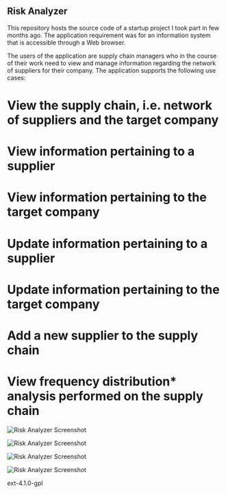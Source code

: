 ## Risk Analyzer

This repository hosts the source code of a startup project I took part in few months ago.
The application requirement was for an information system that is accessible through a Web browser. 

The users of the application are supply chain managers who in the course of their work need to view and manage information regarding
the network of suppliers for their company. The application supports the following use cases:

# View the supply chain, i.e. network of suppliers and the target company
# View information pertaining to a supplier
# View information pertaining to the target company
# Update information pertaining to a supplier
# Update information pertaining to the target company
# Add a new supplier to the supply chain
# View frequency distribution* analysis performed on the supply chain

![Risk Analyzer Screenshot](https://github.com/danielpacak/risk-analyzer/raw/master/README/risk-analyzer.png)

![Risk Analyzer Screenshot](https://github.com/danielpacak/risk-analyzer/raw/master/README/node-dialog.png)

![Risk Analyzer Screenshot](https://github.com/danielpacak/risk-analyzer/raw/master/README/edge-dialog.png)

![Risk Analyzer Screenshot](https://github.com/danielpacak/risk-analyzer/raw/master/README/simulation.png)

ext-4.1.0-gpl